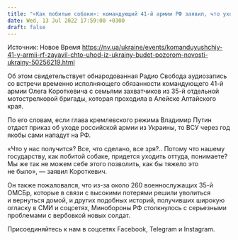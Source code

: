 ```yaml
---
title: "«Как побитые собаки»: командующий 41-й армии РФ заявил, что уход из Украины будет огромным позором — аудио"
date: Wed, 13 Jul 2022 17:59:00 +0300
draft: false
---
```

Источник: Новое Время https://nv.ua/ukraine/events/komanduyushchiy-41-y-armii-rf-zayavil-chto-uhod-iz-ukrainy-budet-pozorom-novosti-ukrainy-50256219.html


Об этом свидетельствует обнародованная Радио Свобода аудиозапись со встречи временно исполняющего обязанности командующего 41-й армии Олега Короткевича с семьями захватчиков из 35-й отдельной мотострелковой бригады, которая проходила в Алейске Алтайского края.

По его словам, если глава кремлевского режима Владимир Путин отдаст приказ об уходе российской армии из Украины, то ВСУ через год якобы сами нападут на РФ.

«Что у нас получится? Все, что сделано, все зря?.. Потому что нашему государству, как побитой собаке, придется уходить оттуда, понимаете? Мы же так не можем себе этого позволить, как бы тяжело это не было», — заявил Короткевич.

Он также пожаловался, что из-за около 260 военнослужащих 35-й ОМСБр, которые в связи с высокими потерями решили уволиться и вернуться домой, и других подобных историй, получивших широкую огласку в СМИ и соцсетях, Минобороны РФ столкнулось с серьезными проблемами с вербовкой новых солдат.

Присоединяйтесь к нам в соцсетях Facebook, Telegram и Instagram.
